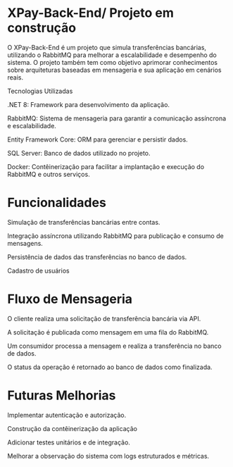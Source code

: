 # XPay-Back-End/ Projeto em construção

O XPay-Back-End é um projeto que simula transferências bancárias, utilizando o RabbitMQ para melhorar a escalabilidade e desempenho do sistema. O projeto também tem como objetivo aprimorar conhecimentos sobre arquiteturas baseadas em mensageria e sua aplicação em cenários reais.

Tecnologias Utilizadas

.NET 8: Framework para desenvolvimento da aplicação.

RabbitMQ: Sistema de mensageria para garantir a comunicação assíncrona e escalabilidade.

Entity Framework Core: ORM para gerenciar e persistir dados.

SQL Server: Banco de dados utilizado no projeto.

Docker: Contêinerização para facilitar a implantação e execução do RabbitMQ e outros serviços.

# Funcionalidades

Simulação de transferências bancárias entre contas.

Integração assíncrona utilizando RabbitMQ para publicação e consumo de mensagens.

Persistência de dados das transferências no banco de dados.

Cadastro de usuários


# Fluxo de Mensageria

O cliente realiza uma solicitação de transferência bancária via API.

A solicitação é publicada como mensagem em uma fila do RabbitMQ.

Um consumidor processa a mensagem e realiza a transferência no banco de dados.

O status da operação é retornado ao banco de dados como finalizada.

# Futuras Melhorias

Implementar autenticação e autorização.

Construção da contêinerização da aplicação

Adicionar testes unitários e de integração.

Melhorar a observação do sistema com logs estruturados e métricas.
